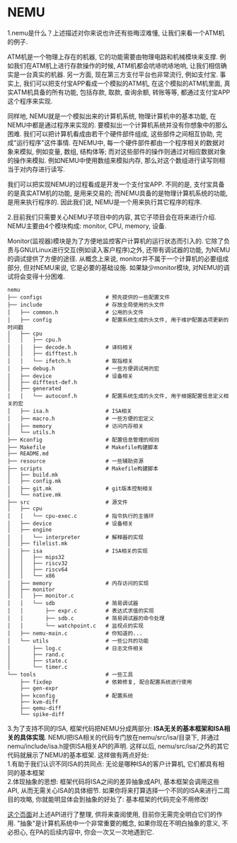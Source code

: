 <h1>NEMU</h1>
1.nemu是什么？上述描述对你来说也许还有些晦涩难懂, 让我们来看一个ATM机的例子.

ATM机是一个物理上存在的机器, 它的功能需要由物理电路和机械模块来支撑. 例如我们在ATM机上进行存款操作的时候, ATM机都会吭哧吭哧地响, 让我们相信确实是一台真实的机器. 另一方面, 现在第三方支付平台也非常流行, 例如支付宝. 事实上, 我们可以把支付宝APP看成一个模拟的ATM机, 在这个模拟的ATM机里面, 真实ATM机具备的所有功能, 包括存款, 取款, 查询余额, 转账等等, 都通过支付宝APP这个程序来实现.

同样地, NEMU就是一个模拟出来的计算机系统, 物理计算机中的基本功能, 在NEMU中都是通过程序来实现的. 要模拟出一个计算机系统并没有你想象中的那么困难. 我们可以把计算机看成由若干个硬件部件组成, 这些部件之间相互协助, 完成"运行程序"这件事情. 在NEMU中, 每一个硬件部件都由一个程序相关的数据对象来模拟, 例如变量, 数组, 结构体等; 而对这些部件的操作则通过对相应数据对象的操作来模拟. 例如NEMU中使用数组来模拟内存, 那么对这个数组进行读写则相当于对内存进行读写.

我们可以把实现NEMU的过程看成是开发一个支付宝APP. 不同的是, 支付宝具备的是真实ATM机的功能, 是用来交易的; 而NEMU具备的是物理计算机系统的功能, 是用来执行程序的. 因此我们说, NEMU是一个用来执行其它程序的程序.

<p>
  2.目前我们只需要关心NEMU子项目中的内容, 其它子项目会在将来进行介绍. NEMU主要由4个模块构成: monitor, CPU, memory, 设备.
</p>
<p>
  Monitor(监视器)模块是为了方便地监控客户计算机的运行状态而引入的. 它除了负责与GNU/Linux进行交互(例如读入客户程序)之外, 还带有调试器的功能, 为NEMU的调试提供了方便的途径. 从概念上来说, monitor并不属于一个计算机的必要组成部分, 但对NEMU来说, 它是必要的基础设施. 如果缺少monitor模块, 对NEMU的调试将会变得十分困难.
</p>

```
nemu
├── configs                    # 预先提供的一些配置文件
├── include                    # 存放全局使用的头文件
│   ├── common.h               # 公用的头文件
│   ├── config                 # 配置系统生成的头文件, 用于维护配置选项更新的时间戳
│   ├── cpu
│   │   ├── cpu.h
│   │   ├── decode.h           # 译码相关
│   │   ├── difftest.h
│   │   └── ifetch.h           # 取指相关
│   ├── debug.h                # 一些方便调试用的宏
│   ├── device                 # 设备相关
│   ├── difftest-def.h
│   ├── generated
│   │   └── autoconf.h         # 配置系统生成的头文件, 用于根据配置信息定义相关的宏
│   ├── isa.h                  # ISA相关
│   ├── macro.h                # 一些方便的宏定义
│   ├── memory                 # 访问内存相关
│   └── utils.h
├── Kconfig                    # 配置信息管理的规则
├── Makefile                   # Makefile构建脚本
├── README.md
├── resource                   # 一些辅助资源
├── scripts                    # Makefile构建脚本
│   ├── build.mk
│   ├── config.mk
│   ├── git.mk                 # git版本控制相关
│   └── native.mk
├── src                        # 源文件
│   ├── cpu
│   │   └── cpu-exec.c         # 指令执行的主循环
│   ├── device                 # 设备相关
│   ├── engine
│   │   └── interpreter        # 解释器的实现
│   ├── filelist.mk
│   ├── isa                    # ISA相关的实现
│   │   ├── mips32
│   │   ├── riscv32
│   │   ├── riscv64
│   │   └── x86
│   ├── memory                 # 内存访问的实现
│   ├── monitor
│   │   ├── monitor.c
│   │   └── sdb                # 简易调试器
│   │       ├── expr.c         # 表达式求值的实现
│   │       ├── sdb.c          # 简易调试器的命令处理
│   │       └── watchpoint.c   # 监视点的实现
│   ├── nemu-main.c            # 你知道的...
│   └── utils                  # 一些公共的功能
│       ├── log.c              # 日志文件相关
│       ├── rand.c
│       ├── state.c
│       └── timer.c
└── tools                      # 一些工具
    ├── fixdep                 # 依赖修复, 配合配置系统进行使用
    ├── gen-expr
    ├── kconfig                # 配置系统
    ├── kvm-diff
    ├── qemu-diff
    └── spike-diff
```

<p>
  3.为了支持不同的ISA, 框架代码把NEMU分成两部分: <strong>ISA无关的基本框架和ISA相关的具体实现</strong>. NEMU把ISA相关的代码专门放在nemu/src/isa/目录下, 并通过nemu/include/isa.h提供ISA相关API的声明. 这样以后, nemu/src/isa/之外的其它代码就展示了NEMU的基本框架. 这样做有两点好处:<br>
1.有助于我们认识不同ISA的共同点: 无论是哪种ISA的客户计算机, 它们都具有相同的基本框架<br>2.体现抽象的思想: 框架代码将ISA之间的差异抽象成API, 基本框架会调用这些API, 从而无需关心ISA的具体细节. 如果你将来打算选择一个不同的ISA来进行二周目的攻略, 你就能明显体会到抽象的好处了: 基本框架的代码完全不用修改!
</p>
<p><a href=https://nju-projectn.github.io/ics-pa-gitbook/ics2024/nemu-isa-api.html">这个页面</a>对上述API进行了整理, 供将来查阅使用, 目前你无需完全明白它们的作用.
"抽象"是计算机系统中一个非常重要的概念, 如果你现在不明白抽象的意义,
不必担心, 在PA的后续内容中, 你会一次又一次地遇到它.</p>
